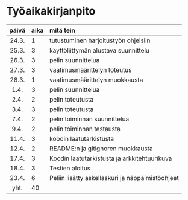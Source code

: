 # Työaikakirjanpito

| päivä | aika | mitä tein  |
| :----:|:-----| :-----|
| 24.3. | 1   | tutustuminen harjoitustyön ohjeisiin |
| 25.3. | 3    | käyttöliittymän alustava suunnittelu |
| 26.3. | 3   |pelin suunnittelua|
| 27.3. | 3   |vaatimusmäärittelyn toteutus |
| 28.3. | 1   |vaatimusmäärittelyn muokkausta |
|  1.4. | 3   |pelin suunnittelua |
|  2.4. | 2   |pelin toteutusta |
|  3.4. | 3   |pelin toteutusta |
| 7.4.  | 2   |pelin toiminnan suunnittelua|
| 9.4.  | 2   |pelin toiminnan testausta| 
| 11.4. | 3   |koodin laatutarkistusta|
| 12.4. | 2   |README:n ja gitignoren muokkausta|
| 17.4. | 3   |Koodin laatutarkistusta ja arkkitehtuurikuva|
| 18.4. | 3   |Testien aloitus|
| 23.4. | 6   |Peliin lisätty askellaskuri ja näppäimistöohjeet|
| yht.  | 40  |
